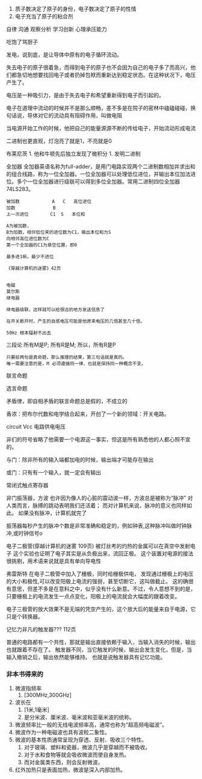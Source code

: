 
1. 质子数决定了原子的身份，电子数决定了原子的性情
1. 电子充当了原子的粘合剂


自律
沟通
观察分析
学习创新
心理承压能力


吃饱了骂厨子

发电，说到底，是让导体中原有的电子循环流动。

失去电子的原子很着急，而得到电子的原子也不会因为自己的电子多了而高兴，他们都急切地想要找回电子或者扔掉包袱而重新达到稳定状态。在这种状况下，电压产生了。

电压是一种吸引力，是由于失去电子和希望重新得到电子而引起的。

电子在道理中流动的时候并不是那么顺畅，差不多是在院子的密林中磕磕碰碰，换句话说，导体对它的流动具有阻碍作用，叫做电阻

当电源开始工作的时候，他把自己的能量源源不断的传给电子，开始流动形成电流


二进制也更直观，灯泡亮了就是1，不亮就是0

布莱尼茨
    1. 他和牛顿先后独立发现了微积分
    1. 发明二进制

全加器
    全加器英语名称为full-adder，是用门电路实现两个二进制数相加并求出和的组合线路，称为一位全加器。一位全加器可以处理低位进位，并输出本位加法进位。多个一位全加器进行级联可以得到多位全加器。常用二进制四位全加器74LS283。

    被加数            A   C   高位进位
    加数              B
    上一次进位        C1  S   本位和

    A为被加数，
    B为加数，相邻低位来的进位数为C1，输出本位和为S
    向相邻高位进位数为C
    第一个全加器的C1为悬空位置，即0

    最多进1嘛，最少不进位

    《穿越计算机的迷雾》42页


    电磁
    莫尔斯
    继电器
    
    继电器级联，这样就可以给很远的地方发送信息了

    在开关断开时，产生的自感电压可能是他原来电压的几倍甚至几十倍。

    50Hz 根本辐射不出去
    
    
三段论
    所有M是P;
    所有R是M;
    所以，所有R是P
    
    只要前两句是真命题，那么推理的结果，第三句话就是真的。
    唯一需要注意的是，M 必须遵循同一律，也就是保持同一种概念不变。

联言命题

选言命题

矛盾律，即自相矛盾的联言命题总是假的，不成立的

香浓：把布尔代数和电学结合起来，开创了一个新的领域：开关电路。

circuit
Vcc 电路供电电压

非们的符号省略了他需要一个电源这一事实，但这是所有熟悉他的人都心照不宣的。

与门：除非所有的输入端都加电的时候，输出端才可能存在输出

或门：只有有一个输入，就一定会有输出

常闭式触点寄存器

非门振荡器，方波
也许因为像人的心脏的震动波一样，方波总是被称为“脉冲”
对人类而言，脉搏的跳动表明我们还活着；
而对计算机来说，脉冲的意义也同样如此。
如果没有脉冲，计算机就完了


振荡器每秒产生的脉冲个数是非常准确和稳定的，例如钟表,这种脉冲叫做时钟脉冲,或时钟信号o



电子二极管(穿越计算机的迷雾 109页)
被灯丝考的灼热的金属可以在真空中发射电子
这个实验也证明了电子其实是从负极出来，流回正极。
这个装置对电源的接法很挑剔，用术语来说就是具有单向导电性


弗雷斯特
在电子二极管中加入了栅极，同时给栅极供电，
发现通过栅极上的电压的大小和极性,可以改变阳极上电流的强弱，甚至切断它，这叫做截止。
这的确很有意思，但差不多是在意料之中，似乎没有什么新意。不过，令人意想不到的是，只要栅极上的电流发生一点点变化，阳极上的电流就会大幅度的跟着改变。

电子三极管的放大效果不是无端的凭空产生的，这个放大后的能量来自于电源，它只是个转换器。


记忆力非凡的触发器??? 112页

普通的电路都有一个共性，那就是输出直接依赖于输入，当输入消失的时候，输出也就跟着不存在了。
触发器不同，当它触发的时候，输出会发生变化，但是，当输入撤销之后，输出依然能够维持。
也就是说触发器具有记忆功能。









### 非本书得来的
1. 微波指频率
    1. [300MHz,300GHz]
1. 波长在
    1. [1米,1毫米]
    1. 是分米波、厘米波、毫米波和亚毫米波的统称。
1. 微波频率比一般的无线电波频率高，通常也称为“超高频电磁波”。
1. 微波作为一种电磁波也具有波粒二象性。
1. 微波的基本性质通常呈现为穿透、反射、吸收三个特性。
    1. 对于玻璃、塑料和瓷器，微波几乎是穿越而不被吸收。
    1. 对于水和食物等就会吸收微波而使自身发热。
    1. 而对金属类东西，则会反射微波。
1. 红外加热只是表面加热，微波是深入内部加热。



